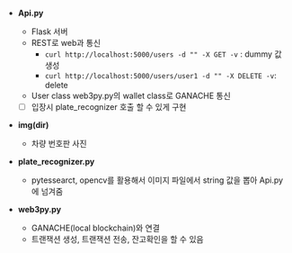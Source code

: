 
- **Api.py**  
  - Flask 서버
  - REST로 web과 통신
    - `curl http://localhost:5000/users -d "" -X GET -v` : dummy 값 생성
    - `curl http://localhost:5000/users/user1 -d "" -X DELETE -v`: delete
  - User class web3py.py의 wallet class로 GANACHE 통신

  - [ ] 입장시 plate_recognizer 호출 할 수 있게 구현
  
- **img(dir)**
  - 차량 번호판 사진
  
- **plate_recognizer.py**  
  - pytessearct, opencv를 활용해서 이미지 파일에서 string 값을 뽑아 Api.py에 넘겨줌
  
- **web3py.py**
  - GANACHE(local blockchain)와 연결
  - 트랜잭션 생성, 트랜잭션 전송, 잔고확인을 할 수 있음
